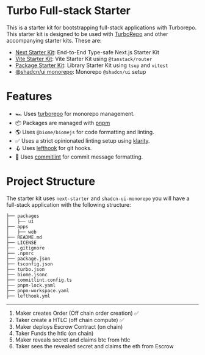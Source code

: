 # Turbo Full-stack Starter

This is a starter kit for bootstrapping full-stack applications with Turborepo. This starter kit is designed to be used with [TurboRepo](https://turborepo.org) and other accompanying starter kits. These are:

- [Next Starter Kit](https://github.com/Envoy-VC/next-starter): End-to-End Type-safe Next.js Starter Kit
- [Vite Starter Kit](https://github.com/Envoy-VC/vite-starter): Vite Starter Kit using `@tanstack/router`
- [Package Starter Kit](https://github.com/Envoy-VC/package-starter): Library Starter Kit using `tsup` and `vitest`
- [@shadcn/ui monorepo](https://github.com/Envoy-VC/shadcn-ui-monorepo): Monorepo `@shadcn/ui` setup

# Features

- 🏎️ Uses [turborepo](https://turborepo.org) for monorepo management.
- 📦 Packages are managed with [pnpm](https://pnpm.io) 
- 🌎 Uses `@biome/biomejs` for code formatting and linting.
- ✅ Uses a strict opinionated linting setup using [klarity](https://github.com/Envoy-VC/klarity).
- 🪝 Uses [lefthook](https://github.com/evilmartians/lefthook) for git hooks.
- 📝 Uses [commitlint](https://github.com/conventional-changelog/commitlint) for commit message formatting.

# Project Structure

The starter kit uses `next-starter` and `shadcn-ui-monorepo` you will have a full-stack application with the following structure:

```
├── packages
│   ├── ui
├── apps
│   ├── web
├── README.md
├── LICENSE
├── .gitignore
├── .npmrc
├── package.json
├── tsconfig.json
├── turbo.json
├── biome.jsonc
├── commitlint.config.ts
├── pnpm-lock.yaml
├── pnpm-workspace.yaml
├── lefthook.yml
```

---


1. Maker creates Order (Off chain order creation) ✅
2. Taker create a HTLC (off chain compute) ✅
3. Maker deploys Escrow Contract (on chain)
4. Taker Funds the htlc (on chain)
5. Maker reveals secret and claims btc from htlc
6. Taker sees the revealed secret and claims the eth from Escrow